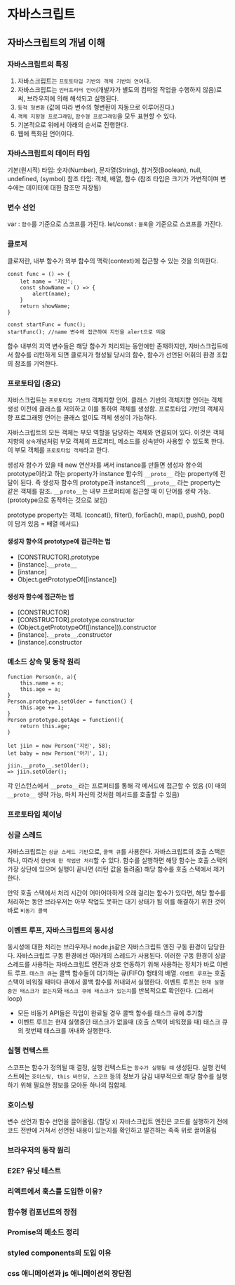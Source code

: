 # 자바스크립트

## 자바스크립트의 개념 이해

### 자바스크립트의 특징

1. 자바스크립트는 `프토토타입 기반의 객체 기반의 언어`다.
2. 자바스크립트는 `인터프리터 언어`(개발자가 별도의 컴파일 작업을 수행하지 않음)로써, 브라우저에 의해 해석되고 실행된다.
3. `등적 형변환` (값에 따라 변수의 형변환이 자동으로 이루어진다.)
4. `객체 지향형 프로그래밍`, `함수형 프로그래밍`을 모두 표현할 수 있다.
5. 기본적으로 위에서 아래의 순서로 진행한다.
6. 웹에 특화된 언어이다.

### 자바스크립트의 데이터 타입

기본(원시적) 타입: 숫자(Number), 문자열(String), 참거짓(Boolean), null, undefined, (symbol)
참조 타입: 객체, 배열, 함수
(참조 타입은 크기가 가변적이며 변수에는 데이터에 대한 참조만 저장됨)

### 변수 선언

var : `함수`를 기준으로 스코프를 가진다.
let/const : `블록`을 기준으로 스코프를 가진다.

### 클로저

클로저란, 내부 함수가 외부 함수의 맥락(context)에 접근할 수 있는 것을 의미한다.

```
const func = () => {
    let name = '지인';
    const showName = () => {
        alert(name);
    }
    return showName;
}

const startFunc = func();
startFunc(); //name 변수에 접근하여 지인을 alert으로 띄움
```

함수 내부의 지역 변수들은 해당 함수가 처리되는 동안에만 존재하지만, 자바스크립트에서 함수를 리턴하게 되면 클로저가 형성될 당시의 함수, 함수가 선언된 어휘의 환경 조합의 참조를 기억한다.

### 프로토타입 (중요)

자바스크립트는 `프로토타입 기반의` 객체지향 언어.
클래스 기반의 객체지향 언어는 객체 생성 이전에 클래스를 저의하고 이를 통하여 객체를 생성함.
프로토타입 기반의 객체지향 프로그래밍 언어는 클래스 없이도 객체 생성이 가능하다.

자바스크립트의 모든 객체는 부모 역할을 담당하는 객체와 연결되어 있다.
이것은 객체 지향의 `상속`개념처럼 부모 객체의 프로퍼티, 메소드를 상속받아 사용할 수 있도록 한다.
이 부모 객체를 `프로토타입 객체`라고 한다.

생성자 함수가 있을 때 new 연산자를 써서 instance를 만들면 생성자 함수의 prototype이라고 하는 property가 instance 함수의 `__proto__` 라는 property에 전달이 된다.
즉 생성자 함수의 prototype과 instance의 `__proto__` 라는 property는 같은 객체를 참조.
`__proto__`는 내부 프로퍼티에 접근할 때 이 단어를 생략 가능. (prototype으로 동작하는 것으로 보임)

prototype property는 객체. (concat(), filter(), forEach(), map(), push(), pop()이 담겨 있음 = 배열 메서드)

#### 생성자 함수의 prototype에 접근하는 법

- [CONSTRUCTOR].prototype
- [instance].`__proto__`
- [instance]
- Object.getPrototypeOf([instance])
  <br/>

#### 생성자 함수에 접근하는 법

- [CONSTRUCTOR]
- [CONSTRUCTOR].prototype.constructor
- (Object.getPrototypeOf([instance])).constructor
- [instance].`__proto__`.constructor
- [instance].constructor

### 메소드 상속 및 동작 원리

```
function Person(n, a){
    this.name = n;
    this.age = a;
}
Person.prototype.setOlder = function() {
    this.age += 1;
}
Person prototype.getAge = function(){
    return this.age;
}

let jiin = new Person('지인', 58);
let baby = new Person('아기', 1);

jiin.__proto__.setOlder();
=> jiin.setOlder();
```

각 인스턴스에서 `__proto__`라는 프로퍼티를 통해 각 메서드에 접근할 수 있음
(이 때의 `__proto__` 생략 가능, 마치 자신의 것처럼 메서드를 호출할 수 있음)

### 프로토타입 체이닝

### 싱글 스레드

자바스크립트는 `싱글 스레드 기반`으로, `콜백 큐`를 사용한다.
자바스크립트의 호출 스택은 하나, 따라서 `한번에 한 작업만 처리`할 수 있다.
함수를 실행하면 해당 함수는 호출 스택의 가장 상단에 있으며
실행이 끝나면 (리턴 값을 돌려줌) 해당 함수를 호출 스택에서 제거한다.

만약 호출 스택에서 처리 시간이 어마어마하게 오래 걸리는 함수가 있다면,
해당 함수를 처리하는 동안 브라우저는 아무 작업도 못하는 대기 상태가 됨
이를 해결하기 위한 것이 바로 `비동기 콜백`

### 이벤트 루프, 자바스크립트의 동시성

동시성에 대한 처리는 브라우저나 node.js같은 자바스크립트 엔진 구동 환경이 담당한다.
자바스크립트 구동 환경에선 여러개의 스레드가 사용된다.
이러한 구동 환경이 싱글 스레드를 사용하는 자바스크립트 엔진과 상호 연동하기 위해 사용하는 장치가 바로 이벤트 루프.
`태스크 큐`는 콜백 함수들이 대기하는 큐(FIFO) 형태의 배열.
`이벤트 루프`는 호출 스택이 비워질 때마다 큐에서 콜백 함수를 꺼내와서 실행한다.
이벤트 루프는 `현재 실행중인 태스크가 없는지`와 `태스크 큐에 태스크가 있는지`를 반복적으로 확인한다. (그래서 loop)

- 모든 비동기 API들은 작업이 완료될 경우 콜백 함수를 태스크 큐에 추가함
- 이벤트 루프는 현재 실행중인 태스크가 없을때 (호출 스택이 비워졌을 때) 태스크 큐의 첫번쨰 태스크를 꺼내와 실행한다.

### 실행 컨텍스트

스코프는 함수가 정의될 때 결정, 실행 컨텍스트는 `함수가 실행될 때` 생성된다.
실행 컨텍스트에는 `호이스팅, this 바인딩, 스코프` 등의 정보가 담김
내부적으로 해당 함수를 실행하기 위해 필요한 정보를 모아둔 하나의 집합체.

### 호이스팅

변수 선언과 함수 선언을 끌어올림. (할당 x)
자바스크립트 엔진은 코드를 실행하기 전에 코드 전반에 거쳐서 선언된 내용이 있는지를 확인하고 발견하는 족족 위로 끌어올림

### 브라우저의 동작 원리

### E2E? 유닛 테스트

### 리액트에서 훅스를 도입한 이유?

### 함수형 컴포넌트의 장점

### Promise의 메소드 정리

### styled components의 도입 이유

### css 애니메이션과 js 애니메이션의 장단점
